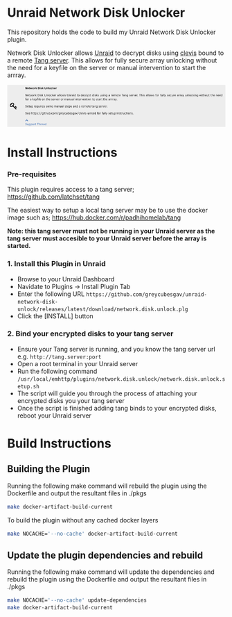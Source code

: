 # Unraid Network Disk Unlocker

This repository holds the code to build my Unraid Network Disk Unlocker plugin.

Network Disk Unlocker allows [Unraid](https://unraid.net/) to decrypt disks using [clevis](https://github.com/latchset/clevis) bound to a remote [Tang server](https://github.com/latchset/tang). This allows for fully secure array unlocking without the need for a keyfile on the server or manual intervention to start the arrray.

<p align="center">
  <img src="docs/screenshot01.png" width="800" title="network_disk_unlocker_screenshot">
</p>

# Install Instructions

### Pre-requisites

This plugin requires access to a tang server; https://github.com/latchset/tang

The easiest way to setup a local tang server may be to use the docker image such as; https://hub.docker.com/r/padhihomelab/tang

**Note: this tang server must not be running in your Unraid server as the tang server must accesible to your Unraid server before the array is started.**

### 1. Install this Plugin in Unraid
* Browse to your Unraid Dashboard
* Navidate to Plugins -> Install Plugin Tab
* Enter the following URL
`https://github.com/greycubesgav/unraid-network-disk-unlock/releases/latest/download/network.disk.unlock.plg`
* Click the [INSTALL] button

### 2. Bind your encrypted disks to your tang server

* Ensure your Tang server is running, and you know the tang server url
e.g. ``http://tang.server:port``
* Open a root terminal in your Unraid server
* Run the following command
`/usr/local/emhttp/plugins/network.disk.unlock/network.disk.unlock.setup.sh`
* The script will guide you through the process of attaching your encrypted disks you your tang server
* Once the script is finished adding tang binds to your encrypted disks, reboot your Unraid server

# Build Instructions

## Building the Plugin
Running the following make command will rebuild the plugin using the Dockerfile and output the resultant files in ./pkgs
```bash
make docker-artifact-build-current
```

To build the plugin without any cached docker layers

```bash
make NOCACHE='--no-cache' docker-artifact-build-current
```

## Update the plugin dependencies and rebuild

Running the following make command will update the dependencies and rebuild the plugin using the Dockerfile and output the resultant files in ./pkgs
```bash
make NOCACHE='--no-cache' update-dependencies
make docker-artifact-build-current
```
